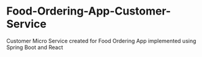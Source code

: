 # Food-Ordering-App-Customer-Service
Customer Micro Service created for Food Ordering App implemented using Spring Boot and React
